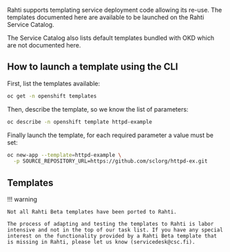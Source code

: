 Rahti supports templating service deployment code allowing its re-use. The
templates documented here are available to be launched on the Rahti Service
Catalog.

The Service Catalog also lists default templates bundled with OKD which are not
documented here.

## How to launch a template using the CLI

First, list the templates available:

```bash
oc get -n openshift templates
```

Then, describe the template, so we know the list of parameters:

```bash
oc describe -n openshift template httpd-example
```

Finally launch the template, for each required parameter a value must be set:

```bash
oc new-app --template=httpd-example \
  -p SOURCE_REPOSITORY_URL=https://github.com/sclorg/httpd-ex.git
```

## Templates

!!! warning

    Not all Rahti Beta templates have been ported to Rahti.

    The process of adapting and testing the templates to Rahti is labor intensive and not in the top of our task list. If you have any special interest on the functionality provided by a Rahti Beta template that is missing in Rahti, please let us know (servicedesk@csc.fi).
